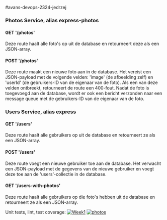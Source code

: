 #avans-devops-2324-jedrzej

### Photos Service, alias express-photos

#### GET '/photos'

Deze route haalt alle foto's op uit de database en retourneert deze als een JSON-array.

#### POST '/photos'

Deze route maakt een nieuwe foto aan in de database. Het vereist een JSON-payload met de volgende velden: 'image' (de afbeelding zelf) en 'userId' (de gebruikers-ID van de eigenaar van de foto). Als een van deze velden ontbreekt, retourneert de route een 400-fout. Nadat de foto is toegevoegd aan de database, wordt er ook een bericht verzonden naar een message queue met de gebruikers-ID van de eigenaar van de foto.


### Users Service, alias express

#### GET '/users'

Deze route haalt alle gebruikers op uit de database en retourneert ze als een JSON-array.

#### POST '/users'

Deze route voegt een nieuwe gebruiker toe aan de database. Het verwacht een JSON-payload met de gegevens van de nieuwe gebruiker en voegt deze toe aan de 'users'-collectie in de database.

#### GET '/users-with-photos'

Deze route haalt alle gebruikers op die foto's hebben uit de database en retourneert ze als een JSON-array.

Unit tests, lint, test coverage: 
[![Week1](https://github.com/SpaceCadet5100/avans-devops-2324-jedrzej/actions/workflows/week1.js.yml/badge.svg?branch=main)](https://github.com/SpaceCadet5100/avans-devops-2324-jedrzej/actions/workflows/week1.js.yml)
[![photos](https://github.com/SpaceCadet5100/avans-devops-2324-jedrzej/actions/workflows/photos.js.yml/badge.svg?branch=main)](https://github.com/SpaceCadet5100/avans-devops-2324-jedrzej/actions/workflows/photos.js.yml) 
